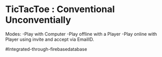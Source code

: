 # TicTacToe : Conventional Unconventially
Modes:
-Play with Computer
-Play offline with a Player
-Play online with Player using invite and accept via EmailID.

#Integrated-through-firebasedatabase

